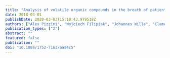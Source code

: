 ```yaml
---
title: "Analysis of volatile organic compounds in the breath of patients with stable or acute exacerbation of chronic obstructive pulmonary disease"
date: 2018-03-01
publishDate: 2020-03-03T15:10:43.979518Z
authors: ["Alex Pizzini", "Wojciech Filipiak", "Johannes Wille", "Clemens Ager", "Helmut Wiesenhofer", "Róbert Kubinec", "Jaroslav Blaško", "Christoph Tschurtschenthaler", "Chris A. Mayhew", "Günter Weiss", "Rosa Bellmann-Weiler"]
publication_types: ["2"]
abstract: ""
featured: false
publication: ""
doi: "10.1088/1752-7163/aaa4c5"
---
```


